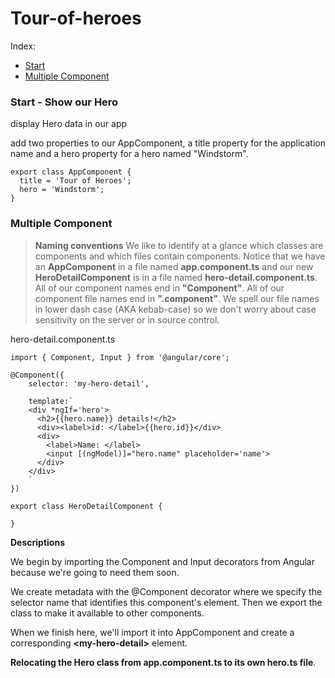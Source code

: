 # Tour-of-heroes

Index:

<ul>
	<li><a href="#start">Start</a></li>
	<li><a href="#multi">Multiple Component</a></li>
</ul>

<h3 id="start">Start -  Show our Hero</h3>

display Hero data in our app

add two properties to our AppComponent, a title property for the application name and a hero property for a hero named "Windstorm".

	export class AppComponent {
	  title = 'Tour of Heroes';
	  hero = 'Windstorm';
	}


<h3 id="multi">Multiple Component</h3>

> **Naming conventions**
We like to identify at a glance which classes are components and which files contain components.
Notice that we have an **AppComponent** in a file named **app.component.ts** and our new **HeroDetailComponent** is in a file named **hero-detail.component.ts**.
All of our component names end in **"Component"**. All of our component file names end in **".component"**.
We spell our file names in lower dash case (AKA kebab-case) so we don't worry about case sensitivity on the server or in source control.

hero-detail.component.ts

	import { Component, Input } from '@angular/core';

	@Component({
		selector: 'my-hero-detail',

		template:`
		<div *ngIf='hero'>	
		  <h2>{{hero.name}} details!</h2>
		  <div><label>id: </label>{{hero.id}}</div>
		  <div>
		  	<label>Name: </label>
		  	<input [(ngModel)]="hero.name" placeholder='name'>
		  </div>
		</div>
		` 
	})

	export class HeroDetailComponent {

	} 

**Descriptions**

We begin by importing the Component and Input decorators from Angular because we're going to need them soon.

We create metadata with the @Component decorator where we specify the selector name that identifies this component's element. Then we export the class to make it available to other components.

When we finish here, we'll import it into AppComponent and create a corresponding **&lt;my-hero-detail&gt;** element.

**Relocating the Hero class from app.component.ts to its own hero.ts file**.